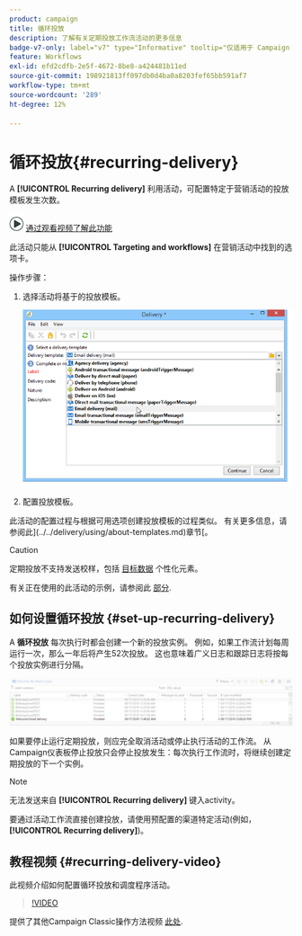 ```yaml
---
product: campaign
title: 循环投放
description: 了解有关定期投放工作流活动的更多信息
badge-v7-only: label="v7" type="Informative" tooltip="仅适用于 Campaign Classic v7"
feature: Workflows
exl-id: efd2cdfb-2e5f-4672-8be8-a424481b11ed
source-git-commit: 198921813ff097db0d4ba0a8203fef65bb591af7
workflow-type: tm+mt
source-wordcount: '289'
ht-degree: 12%

---
```


# 循环投放{#recurring-delivery}

A **[!UICONTROL Recurring delivery]** 利用活动，可配置特定于营销活动的投放模板发生次数。

![](assets/do-not-localize/how-to-video.png) [通过观看视频了解此功能](#recurring-delivery-video)

此活动只能从 **[!UICONTROL Targeting and workflows]** 在营销活动中找到的选项卡。

操作步骤：

1. 选择活动将基于的投放模板。

   ![](assets/recurring_delivery_001.png)

1. 配置投放模板。

此活动的配置过程与根据可用选项创建投放模板的过程类似。 有关更多信息，请参阅此](../../delivery/using/about-templates.md)章节[。

>[!CAUTION]
>
>定期投放不支持发送校样，包括 [目标数据](../../workflow/using/data-life-cycle.md#target-data) 个性化元素。

有关正在使用的此活动的示例，请参阅此 [部分](sending-a-birthday-email.md#creating-a-recurring-delivery-in-a-targeting-workflow).

## 如何设置循环投放 {#set-up-recurring-delivery}

A **循环投放** 每次执行时都会创建一个新的投放实例。 例如，如果工作流计划每周运行一次，那么一年后将产生52次投放。 这也意味着广义日志和跟踪日志将按每个投放实例进行分隔。

![循环投放](assets/delivery_recurring.jpg)

如果要停止运行定期投放，则应完全取消活动或停止执行活动的工作流。 从Campaign仪表板停止投放只会停止投放发生：每次执行工作流时，将继续创建定期投放的下一个实例。

>[!NOTE]
>
>无法发送来自 **[!UICONTROL Recurring delivery]** 键入activity。
> 
>要通过活动工作流直接创建投放，请使用预配置的渠道特定活动(例如， **[!UICONTROL Recurring delivery]**)。

## 教程视频 {#recurring-delivery-video}

此视频介绍如何配置循环投放和调度程序活动。

>[!VIDEO](https://video.tv.adobe.com/v/25040?quality=12)

提供了其他Campaign Classic操作方法视频 [此处](https://experienceleague.adobe.com/docs/campaign-classic-learn/tutorials/overview.html?lang=zh-Hans).
